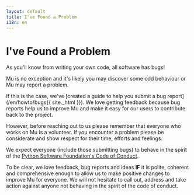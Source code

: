 ```yaml
---
layout: default
title: I've Found a Problem 
i18n: en
---
```


# I've Found a Problem

As you'll know from writing your own code, all software has bugs!

Mu is no exception and it's likely you may discover some odd behaviour or Mu
may report a problem.

If this is the case, we've [created a guide to help you submit a bug report](/en/howto/bugs{{ site._html }}).
We love getting feedback because bug reports help us to improve Mu and make it
easy for our users to contribute back to the project.

However, before reaching out to us please remember that everyone who works
on Mu is a volunteer. If you encounter a problem please be considerate and show
respect for their time, efforts and feelings.

We expect everyone (include those submitting bugs) to behave in the spirit of
the [Python Software Foundation's Code of Conduct](https://www.python.org/psf/codeofconduct/).

To be clear, we love feedback, bug reports and ideas **IF** it is polite,
coherent and comprehensive enough to allow us to make positive changes to
improve Mu for everyone. We will not hesitate to call out, address and take
action against anyone not behaving in the spirit of the code of conduct.
